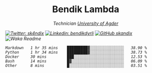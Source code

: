 <h1 align="center"> Bendik Lambda </h1>
<p align="center"><em>Technician <a href="http://www.uia.no">University of Agder</a></p>



[![Twitter: sk4ndix](https://img.shields.io/twitter/follow/sk4ndix?style=social)](https://twitter.com/sk4ndix)
[![Linkedin: bendikdyrli](https://img.shields.io/badge/-bendikdyrli-blue?style=flat-square&logo=Linkedin&logoColor=white&link=https://www.linkedin.com/in/bendikdyrli/)](https://www.linkedin.com/in/bendikdyrli/)
[![GitHub skandix](https://img.shields.io/github/followers/skandix?label=follow&style=social)](https://github.com/skandix)
![Waka Readme](https://github.com/skandix/skandix/workflows/Waka%20Readme/badge.svg)


<!--START_SECTION:waka-->
```text
Markdown   1 hr 35 mins    █████████▓░░░░░░░░░░░░░░░   38.90 % 
Python     1 hr 34 mins    █████████▓░░░░░░░░░░░░░░░   38.73 % 
Docker     30 mins         ███░░░░░░░░░░░░░░░░░░░░░░   12.53 % 
Bash       14 mins         █▓░░░░░░░░░░░░░░░░░░░░░░░   06.09 % 
Other      8 mins          █░░░░░░░░░░░░░░░░░░░░░░░░   03.51 % 
```
<!--END_SECTION:waka-->
